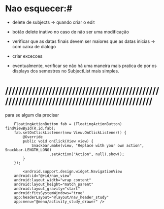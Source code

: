 # Nao esquecer:#

- delete de subjects -> quando criar o edit

- botão delete inativo no caso de não ser uma modificação
- verificar que as datas finais devem ser maiores que as datas inicias -> com caixa de dialogo
- criar excecoes

- eventualmente, verificar se não há uma maneira mais pratica de por os displays dos semestres no SubjectList mais simples.

# ////////////////////////////////////////////////////////////////////////////////////////// #
para se algum dia precisar

        FloatingActionButton fab = (FloatingActionButton) findViewById(R.id.fab);
        fab.setOnClickListener(new View.OnClickListener() {
            @Override
            public void onClick(View view) {
                Snackbar.make(view, "Replace with your own action", Snackbar.LENGTH_LONG)
                        .setAction("Action", null).show();
            }
        });
		
		    <android.support.design.widget.NavigationView
        android:id="@+id/nav_view"
        android:layout_width="wrap_content"
        android:layout_height="match_parent"
        android:layout_gravity="start"
        android:fitsSystemWindows="true"
        app:headerLayout="@layout/nav_header_study"
        app:menu="@menu/activity_study_drawer" />